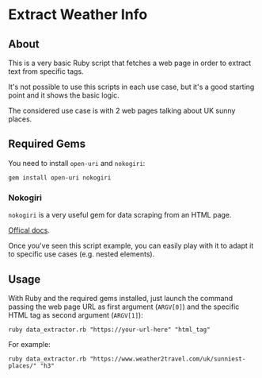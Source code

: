 # Extract Weather Info
## About
This is a very basic Ruby script that fetches a web page in order to extract text from specific tags.

It's not possible to use this scripts in each use case, but it's a good starting point and it shows the basic logic.

The considered use case is with 2 web pages talking about UK sunny places.

## Required Gems
You need to install `open-uri` and `nokogiri`:
```
gem install open-uri nokogiri
```

### Nokogiri
`nokogiri` is a very useful gem for data scraping from an HTML page.

[Offical docs](https://nokogiri.org/index.html).

Once you've seen this script example, you can easily play with it to adapt it to specific use cases (e.g. nested elements).

## Usage
With Ruby and the required gems installed, just launch the command passing the web page URL as first argument (`ARGV[0]`) and
the specific HTML tag as second argument (`ARGV[1]`):
```
ruby data_extractor.rb "https://your-url-here" "html_tag"
```
For example:
```
ruby data_extractor.rb "https://www.weather2travel.com/uk/sunniest-places/" "h3"
```
